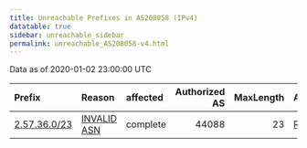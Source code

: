 ```yaml
---
title: Unreachable Prefixes in AS208058 (IPv4)
datatable: true
sidebar: unreachable_sidebar
permalink: unreachable_AS208058-v4.html
---
```


Data as of 2020-01-02 23:00:00 UTC


<div class="datatable-begin"></div>

| Prefix                                             | Reason                                                                                               | affected   |   Authorized AS |   MaxLength | Anchor                                         |   unreachable /24s |
|:---------------------------------------------------|:-----------------------------------------------------------------------------------------------------|:-----------|----------------:|------------:|:-----------------------------------------------|-------------------:|
| [2.57.36.0/23](https://stat.ripe.net/2.57.36.0/23) | [INVALID ASN](https://rpki-validator.ripe.net/announcement-preview?asn=AS208058&prefix=2.57.36.0/23) | complete   |           44088 |          23 | [RIPE](unreachable_RIPE_NCC_RPKI_Root-v4.html) |                  2 |

<div class="datatable-end"></div>